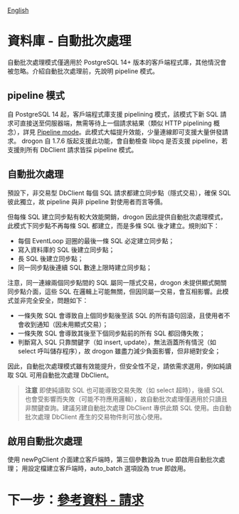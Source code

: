 [English](/ENG/ENG-08-5-Database-auto_batch)

# 資料庫 - 自動批次處理

自動批次處理模式僅適用於 PostgreSQL 14+ 版本的客戶端程式庫，其他情況會被忽略。介紹自動批次處理前，先說明 pipeline 模式。

## pipeline 模式

自 PostgreSQL 14 起，客戶端程式庫支援 pipelining 模式，該模式下新 SQL 請求可直接送至伺服器端，無需等待上一個請求結果（類似 HTTP pipelining 概念），詳見 [Pipeline mode](https://www.postgresql.org/docs/current/libpq-pipeline-mode.html)。此模式大幅提升效能，少量連線即可支援大量併發請求。
drogon 自 1.7.6 版起支援此功能，會自動檢查 libpq 是否支援 pipeline，若支援則所有 DbClient 請求皆採 pipeline 模式。

## 自動批次處理

預設下，非交易型 DbClient 每個 SQL 請求都建立同步點（隱式交易），確保 SQL 彼此獨立，故 pipeline 與非 pipeline 對使用者而言等價。

但每條 SQL 建立同步點有較大效能開銷，drogon 因此提供自動批次處理模式，此模式下同步點不再每條 SQL 都建立，而是多條 SQL 後才建立。規則如下：

* 每個 EventLoop 迴圈的最後一條 SQL 必定建立同步點；
* 寫入資料庫的 SQL 後建立同步點；
* 長 SQL 後建立同步點；
* 同一同步點後連續 SQL 數達上限時建立同步點；

注意，同一連線兩個同步點間的 SQL 屬同一隱式交易，drogon 未提供顯式開關同步點介面，這些 SQL 在邏輯上可能無關，但因同屬一交易，會互相影響。此模式並非完全安全，問題如下：

* 一條失敗 SQL 會導致自上個同步點後至該 SQL 的所有語句回滾，且使用者不會收到通知（因未用顯式交易）；
* 一條失敗 SQL 會導致其後至下個同步點前的所有 SQL 都回傳失敗；
* 判斷寫入 SQL 只靠關鍵字（如 insert, update），無法涵蓋所有情況（如 select 呼叫儲存程序），故 drogon 雖盡力減少負面影響，但非絕對安全；

因此，自動批次處理模式雖有效能提升，但安全性不足，請依需求選用，例如純讀取 SQL 可用自動批次處理 DbClient。

> **注意** 即使純讀取 SQL 也可能導致交易失敗（如 select 超時），後續 SQL 也會受影響而失敗（可能不符應用邏輯），故自動批次處理僅適用於只讀且非關鍵查詢。建議另建自動批次處理 DbClient 專供此類 SQL 使用。由自動批次處理 DbClient 產生的交易物件則可放心使用。

## 啟用自動批次處理

使用 newPgClient 介面建立客戶端時，第三個參數設為 true 即啟用自動批次處理；
用設定檔建立客戶端時，auto_batch 選項設為 true 即啟用。

# 下一步：[參考資料 - 請求](/CHN/CHN-09-0-参考资料-请求)
